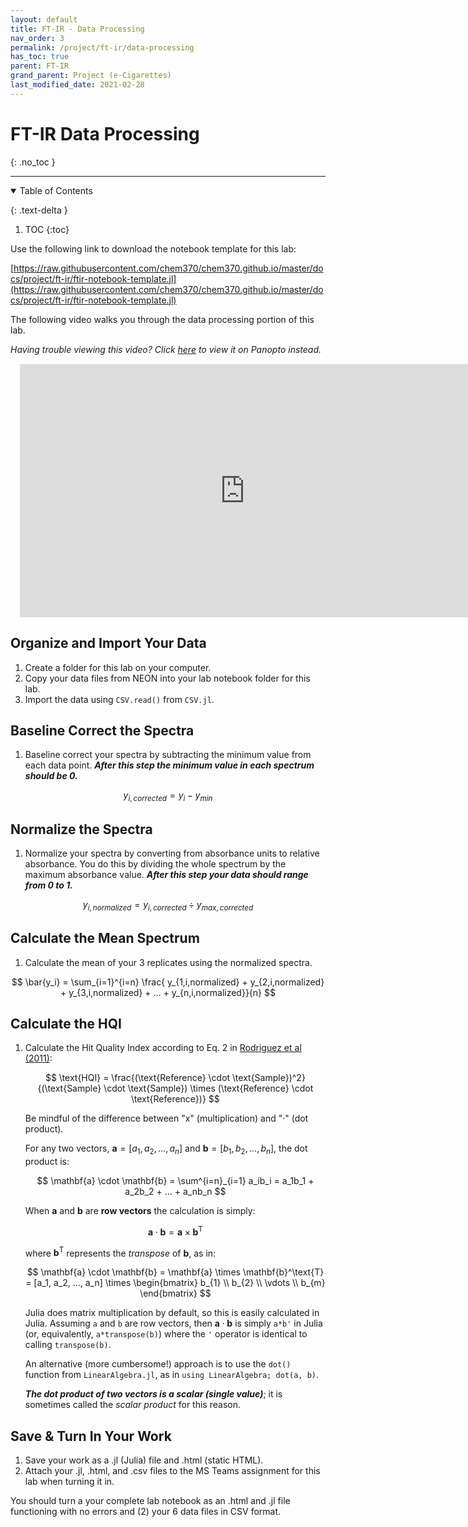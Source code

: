 ```yaml
---
layout: default
title: FT-IR - Data Processing
nav_order: 3
permalink: /project/ft-ir/data-processing
has_toc: true
parent: FT-IR
grand_parent: Project (e-Cigarettes)
last_modified_date: 2021-02-28
---
```


# FT-IR Data Processing
{: .no_toc  }

----

<details open markdown="block">
  <summary>
  Table of Contents
  </summary>

  {: .text-delta }
1. TOC
{:toc}
</details>

Use the following link to download the notebook template for this lab:

[https://raw.githubusercontent.com/chem370/chem370.github.io/master/docs/project/ft-ir/ftir-notebook-template.jl](https://raw.githubusercontent.com/chem370/chem370.github.io/master/docs/project/ft-ir/ftir-notebook-template.jl)

The following video walks you through the data processing portion of this lab.

*Having trouble viewing this video?  Click [here](https://wcu.hosted.panopto.com/Panopto/Pages/Viewer.aspx?id=1128fb69-b734-4f43-ba36-ace500f7cb2a) to view it on Panopto instead.*

<iframe src="https://wcu.hosted.panopto.com/Panopto/Pages/Embed.aspx?id=1128fb69-b734-4f43-ba36-ace500f7cb2a&autoplay=false&offerviewer=true&showtitle=true&showbrand=false&start=0&interactivity=all" height="405" width="720" frameBorder = "0" style="border: 0px solid #464646; display: block; margin: 15px;" allowfullscreen allow="autoplay"></iframe>



## Organize and Import Your Data

1. Create a folder for this lab on your computer.
1. Copy your data files from NEON into your lab notebook folder for this lab.
1. Import the data using `CSV.read()` from `CSV.jl`.

## Baseline Correct the Spectra 

1. Baseline correct your spectra by subtracting the minimum value from each data point.  ***After this step the minimum value in each spectrum should be 0.***

$$
y_{i,corrected} = y_{i} - y_{min}
$$

## Normalize the Spectra

1. Normalize your spectra by converting from absorbance units to relative absorbance.  You do this by dividing the whole spectrum by the maximum absorbance value.  ***After this step your data should range from 0 to 1.***

$$
y_{i,normalized} = y_{i,corrected} \div y_{max,corrected}
$$

## Calculate the Mean Spectrum

1. Calculate the mean of your 3 replicates using the normalized spectra.

$$
\bar{y_i} = \sum_{i=1}^{i=n} \frac{ y_{1,i,normalized} + y_{2,i,normalized} + y_{3,i,normalized} + ... + y_{n,i,normalized}}{n}
$$

## Calculate the HQI  

1. Calculate the Hit Quality Index according to Eq. 2 in [Rodriguez et al (2011)](https://www.researchgate.net/publication/51602215_Standardization_of_Raman_spectra_for_transfer_of_spectral_libraries_across_different_instruments):

    $$
    \text{HQI} = \frac{(\text{Reference} \cdot \text{Sample})^2}{(\text{Sample} \cdot \text{Sample}) \times (\text{Reference} \cdot \text{Reference})}
    $$

    Be mindful of the difference between "x" (multiplication) and "·" (dot product). 

    For any two vectors, $\mathbf{a} = [a_1, a_2, ..., a_n]$ and $\mathbf{b} = [b_1, b_2, ..., b_n]$, the dot product is:

    $$
    \mathbf{a} \cdot \mathbf{b} = \sum^{i=n}_{i=1} a_ib_i = a_1b_1 + a_2b_2 + ... + a_nb_n
    $$

    When $\mathbf{a}$ and $\mathbf{b}$ are **row vectors** the calculation is simply:

    $$
    \mathbf{a} \cdot \mathbf{b} = \mathbf{a} \times \mathbf{b}^\text{T}
    $$

    where $\mathbf{b}^\text{T}$ represents the *transpose* of $\mathbf{b}$, as in:

    $$
    \mathbf{a} \cdot \mathbf{b} = \mathbf{a} \times \mathbf{b}^\text{T} = [a_1, a_2, ..., a_n] \times \begin{bmatrix}
               b_{1} \\
               b_{2} \\
               \vdots \\
               b_{m}
             \end{bmatrix}
    $$

    Julia does matrix multiplication by default, so this is easily calculated in Julia.  Assuming `a` and `b` are row vectors, then $\mathbf{a} \cdot \mathbf{b}$ is simply `a*b'` in Julia (or, equivalently, `a*transpose(b)`) where the `'` operator is identical to calling `transpose(b)`.  
    
    An alternative (more cumbersome!) approach is to use the `dot()` function from `LinearAlgebra.jl`, as in `using LinearAlgebra; dot(a, b)`.

     ***The dot product of two vectors is a scalar (single value)***; it is sometimes called the *scalar product* for this reason.

## Save & Turn In Your Work

1. Save your work as a .jl (Julia) file and .html (static HTML).
1. Attach your .jl, .html, and .csv files to the MS Teams assignment for this lab when turning it in.

<div class="tip">
You should turn a your complete lab notebook as an .html and .jl file functioning with no errors and (2) your 6 data files in CSV format.
</div>
